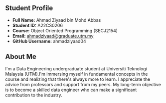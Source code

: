 ## Student Profile

- **Full Name:** Ahmad Ziyaad bin Mohd Abbas
- **Student ID:** A22CS0206
- **Course:** Object Oriented Programming (SECJ2154)
- **Email:** ahmadziyaad@graduate.utm.my
- **GitHub Username:** ahmadziyaad04

## About Me
 I'm a Data Engineering undergraduate student at Universiti Teknologi Malaysia (UTM).I'm immersing myself in fundamental concepts in the course and realizing that there's always more to learn. I appreciate the advice from professors and support from my peers. My long-term objective is to become a skilled data engineer who can make a significant contribution to the industry.
